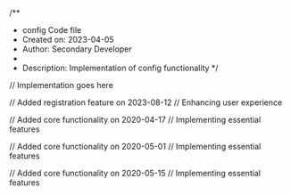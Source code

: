 /**
 * config Code file
 * Created on: 2023-04-05
 * Author: Secondary Developer
 *
 * Description: Implementation of config functionality
 */
 
// Implementation goes here


// Added registration feature on 2023-08-12
// Enhancing user experience

// Added core functionality on 2020-04-17
// Implementing essential features

// Added core functionality on 2020-05-01
// Implementing essential features

// Added core functionality on 2020-05-15
// Implementing essential features
